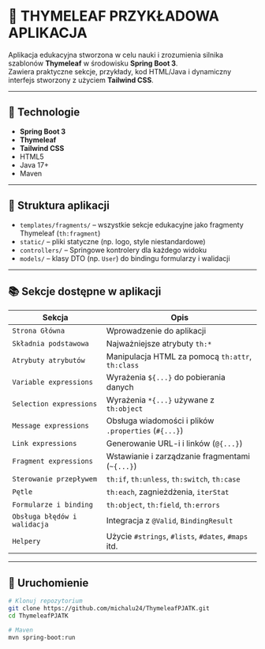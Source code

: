 # 🌿 THYMELEAF PRZYKŁADOWA APLIKACJA

Aplikacja edukacyjna stworzona w celu nauki i zrozumienia silnika szablonów **Thymeleaf** w środowisku **Spring Boot 3**.  
Zawiera praktyczne sekcje, przykłady, kod HTML/Java i dynamiczny interfejs stworzony z użyciem **Tailwind CSS**.

---

## 🧱 Technologie

- **Spring Boot 3**
- **Thymeleaf**
- **Tailwind CSS**
- HTML5
- Java 17+
- Maven

---

## 📂 Struktura aplikacji

- `templates/fragments/` – wszystkie sekcje edukacyjne jako fragmenty Thymeleaf (`th:fragment`)
- `static/` – pliki statyczne (np. logo, style niestandardowe)
- `controllers/` – Springowe kontrolery dla każdego widoku
- `models/` – klasy DTO (np. `User`) do bindingu formularzy i walidacji

---

## 📚 Sekcje dostępne w aplikacji

| Sekcja                     | Opis |
|----------------------------|------|
| `Strona Główna`           | Wprowadzenie do aplikacji |
| `Składnia podstawowa`     | Najważniejsze atrybuty `th:*` |
| `Atrybuty atrybutów`      | Manipulacja HTML za pomocą `th:attr`, `th:class` |
| `Variable expressions`    | Wyrażenia `${...}` do pobierania danych |
| `Selection expressions`   | Wyrażenia `*{...}` używane z `th:object` |
| `Message expressions`     | Obsługa wiadomości i plików `.properties` (`#{...}`) |
| `Link expressions`        | Generowanie URL-i i linków (`@{...}`) |
| `Fragment expressions`    | Wstawianie i zarządzanie fragmentami (`~{...}`) |
| `Sterowanie przepływem`   | `th:if`, `th:unless`, `th:switch`, `th:case` |
| `Pętle`                   | `th:each`, zagnieżdżenia, `iterStat` |
| `Formularze i binding`    | `th:object`, `th:field`, `th:errors` |
| `Obsługa błędów i walidacja` | Integracja z `@Valid`, `BindingResult` |
| `Helpery`                 | Użycie `#strings`, `#lists`, `#dates`, `#maps` itd. |

---

## 🚀 Uruchomienie

```bash
# Klonuj repozytorium
git clone https://github.com/michalu24/ThymeleafPJATK.git
cd ThymeleafPJATK

# Maven
mvn spring-boot:run
